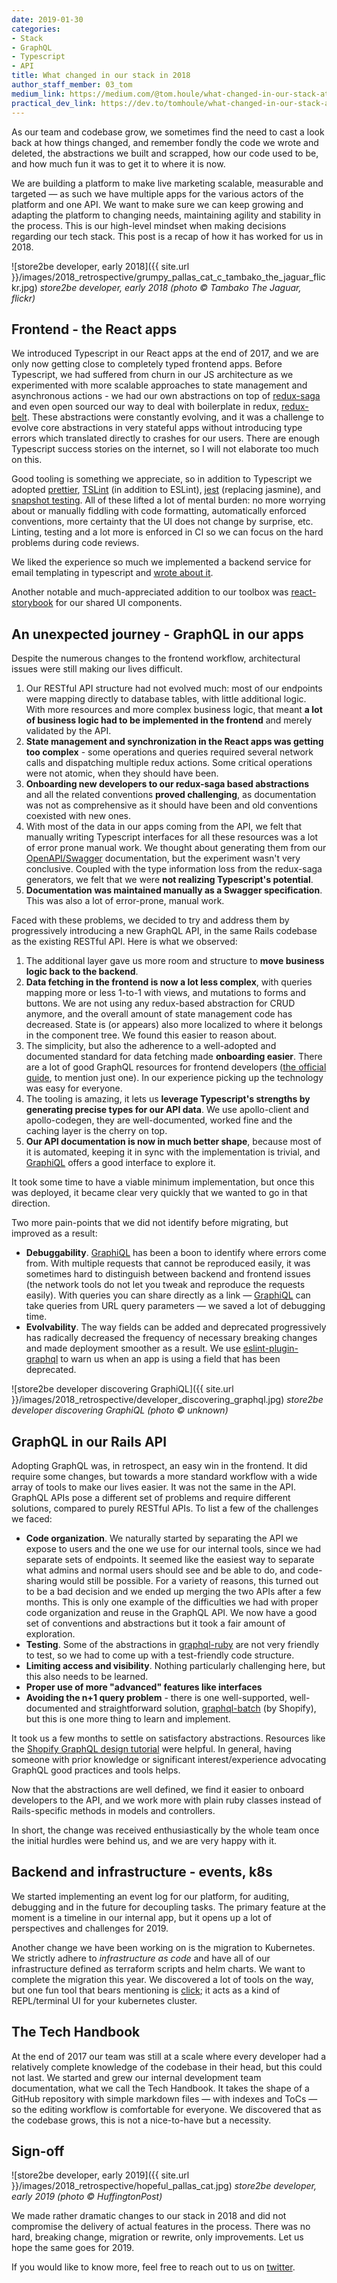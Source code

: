 ```yaml
---
date: 2019-01-30
categories:
- Stack
- GraphQL
- Typescript
- API
title: What changed in our stack in 2018
author_staff_member: 03_tom
medium_link: https://medium.com/@tom.houle/what-changed-in-our-stack-at-store2be-in-2018-a-retrospective-e3096f516c38
practical_dev_link: https://dev.to/tomhoule/what-changed-in-our-stack-at-store2be-in-2018---a-retrospective-4h9
---
```


As our team and codebase grow, we sometimes find the need to cast a look back
at how things changed, and remember fondly the code we wrote and deleted, the
abstractions we built and scrapped, how our code used to be, and how much fun
it was to get it to where it is now.

We are building a platform to make live marketing scalable, measurable and
targeted — as such we have multiple apps for the various actors of the platform
and one API.  We want to make sure we can keep growing and adapting the
platform to changing needs, maintaining agility and stability in the process.
This is our high-level mindset when making decisions regarding our tech stack.
This post is a recap of how it has worked for us in 2018.

![store2be developer, early 2018]({{ site.url }}/images/2018_retrospective/grumpy_pallas_cat_c_tambako_the_jaguar_flickr.jpg)
_store2be developer, early 2018 (photo © Tambako The Jaguar, flickr)_

## Frontend - the React apps

We introduced Typescript in our React apps at the end of 2017, and we are only
now getting close to completely typed frontend apps. Before Typescript, we had
suffered from churn in our JS architecture as we experimented with more
scalable approaches to state management and asynchronous actions - we had our
own abstractions on top of
[redux-saga](https://github.com/redux-saga/redux-saga) and even open sourced
our way to deal with boilerplate in redux,
[redux-belt](https://github.com/store2be/redux-belt/). These abstractions were
constantly evolving, and it was a challenge to evolve core abstractions in very
stateful apps without introducing type errors which translated directly to
crashes for our users. There are enough Typescript success stories on the
internet, so I will not elaborate too much on this.

Good tooling is something we appreciate, so in addition to Typescript we
adopted [prettier](https://prettier.io/),
[TSLint](https://github.com/palantir/tslint/) (in addition to ESLint),
[jest](https://jestjs.io/) (replacing jasmine), and [snapshot
testing](https://jestjs.io/docs/en/snapshot-testing.html). All of these lifted
a lot of mental burden: no more worrying about or manually fiddling with code
formatting, automatically enforced conventions, more certainty that the UI does
not change by surprise, etc. Linting, testing and a lot more is enforced in CI so
we can focus on the hard problems during code reviews.

We liked the experience so much we implemented a backend service for email templating
in typescript and [wrote about
it](https://tech.store2be.com/email/sendwithus/mjml/typescript/react/2018/06/14/email-templates-at-store2be-and-gdpr/).

Another notable and much-appreciated addition to our toolbox was
[react-storybook](https://github.com/storybooks/storybook) for our shared UI
components.

## An unexpected journey - GraphQL in our apps

Despite the numerous changes to the frontend workflow, architectural issues
were still making our lives difficult.

1. Our RESTful API structure had not evolved much: most of our endpoints were
   mapping directly to database tables, with little additional logic.  With more
   resources and more complex business logic, that meant **a lot of business
   logic had to be implemented in the frontend** and merely validated by the
   API.
2. **State management and synchronization in the React apps was getting too
   complex** - some operations and queries required several network calls and
   dispatching multiple redux actions. Some critical operations were not
   atomic, when they should have been.
3. **Onboarding new developers to our redux-saga based abstractions** and all
   the related conventions **proved challenging**, as documentation was not as
   comprehensive as it should have been and old conventions coexisted with new
   ones.
4. With most of the data in our apps coming from the API, we felt that manually
   writing Typescript interfaces for all these resources was a lot of error
   prone manual work. We thought about generating them from our
   [OpenAPI/Swagger](https://swagger.io/specification/) documentation, but the
   experiment wasn't very conclusive. Coupled with the type information loss
   from the redux-saga generators, we felt that we were **not realizing
   Typescript's potential**.
5. **Documentation was maintained manually as a Swagger specification**. This
   was also a lot of error-prone, manual work.

Faced with these problems, we decided to try and address them by progressively
introducing a new GraphQL API, in the same Rails codebase as the existing
RESTful API. Here is what we observed:

1. The additional layer gave us more room and structure to **move business
   logic back to the backend**.
2. **Data fetching in the frontend is now a lot less complex**, with queries
   mapping more or less 1-to-1 with views, and mutations to forms and buttons.
   We are not using any redux-based abstraction for CRUD anymore, and the
   overall amount of state management code has decreased. State is (or appears)
   also more localized to where it belongs in the component tree. We found this
   easier to reason about.
3. The simplicity, but also the adherence to a well-adopted and documented
   standard for data fetching made **onboarding easier**. There are a lot of
   good GraphQL resources for frontend developers ([the official
   guide](https://graphql.org/learn/), to mention just one). In our experience
   picking up the technology was easy for everyone.
4. The tooling is amazing, it lets us **leverage Typescript's strengths by
   generating precise types for our API data**. We use apollo-client and
   apollo-codegen, they are well-documented, worked fine and the caching layer
   is the cherry on top.
5. **Our API documentation is now in much better shape**, because most of it is
   automated, keeping it in sync with the implementation is trivial, and
   [GraphiQL][graphiql] offers a good interface to explore it.

It took some time to have a viable minimum implementation, but once this was
deployed, it became clear very quickly that we wanted to go in that direction.

Two more pain-points that we did not identify before migrating, but improved as
a result:

- **Debuggability**. [GraphiQL][graphiql] has been a boon to identify where
  errors come from.  With multiple requests that cannot be reproduced easily,
  it was sometimes hard to distinguish between backend and frontend issues (the
  network tools do not let you tweak and reproduce the requests easily). With
  queries you can share directly as a link — [GraphiQL][graphiql] can take
  queries from URL query parameters — we saved a lot of debugging time.
- **Evolvability**. The way fields can be added and deprecated progressively
  has radically decreased the frequency of necessary breaking changes and made
  deployment smoother as a result. We use
  [eslint-plugin-graphql](https://github.com/apollographql/eslint-plugin-graphql)
  to warn us when an app is using a field that has been deprecated.

![store2be developer discovering GraphiQL]({{ site.url }}/images/2018_retrospective/developer_discovering_graphql.jpg)
_store2be developer discovering GraphiQL (photo © unknown)_

## GraphQL in our Rails API

Adopting GraphQL was, in retrospect, an easy win in the frontend. It did
require some changes, but towards a more standard workflow with a wide array of
tools to make our lives easier. It was not the same in the API. GraphQL APIs
pose a different set of problems and require different solutions, compared to
purely RESTful APIs. To list a few of the challenges we faced:

- **Code organization**. We naturally started by separating the API we expose
  to users and the one we use for our internal tools, since we had separate
  sets of endpoints. It seemed like the easiest way to separate what admins and
  normal users should see and be able to do, and code-sharing would still be
  possible. For a variety of reasons, this turned out to be a bad decision and
  we ended up merging the two APIs after a few months. This is only one example
  of the difficulties we had with proper code organization and reuse in the
  GraphQL API. We now have a good set of conventions and abstractions but it
  took a fair amount of exploration.
- **Testing**. Some of the abstractions in
  [graphql-ruby](http://graphql-ruby.org/) are not very friendly to test, so we
  had to come up with a test-friendly code structure.
- **Limiting access and visibility**. Nothing particularly challenging here,
  but this also needs to be learned.
- **Proper use of more "advanced" features like interfaces**
- **Avoiding the n+1 query problem** - there is one well-supported,
  well-documented and straightforward solution,
  [graphql-batch](https://github.com/Shopify/graphql-batch) (by Shopify), but
  this is one more thing to learn and implement.

It took us a few months to settle on satisfactory abstractions. Resources like
the [Shopify GraphQL design
tutorial](https://github.com/Shopify/graphql-design-tutorial) were helpful. In
general, having someone with prior knowledge or significant interest/experience
advocating GraphQL good practices and tools helps.

Now that the abstractions are well defined, we find it easier to onboard
developers to the API, and we work more with plain ruby classes instead of
Rails-specific methods in models and controllers.

In short, the change was received enthusiastically by the whole team once the
initial hurdles were behind us, and we are very happy with it.

## Backend and infrastructure - events, k8s

We started implementing an event log for our platform, for auditing, debugging
and in the future for decoupling tasks. The primary feature at the moment is a
timeline in our internal app, but it opens up a lot of perspectives and
challenges for 2019.

Another change we have been working on is the migration to Kubernetes. We
strictly adhere to _infrastructure as code_ and have all of our infrastructure
defined as terraform scripts and helm charts. We want to complete the migration
this year. We discovered a lot of tools on the way, but one fun tool that bears
mentioning is [click](https://github.com/databricks/click); it acts as a kind
of REPL/terminal UI for your kubernetes cluster.


## The Tech Handbook

At the end of 2017 our team was still at a scale where every developer had a
relatively complete knowledge of the codebase in their head, but this could not
last. We started and grew our internal development team documentation, what we
call the Tech Handbook. It takes the shape of a GitHub repository with simple
markdown files — with indexes and ToCs — so the editing workflow is comfortable
for everyone. We discovered that as the codebase grows, this is not a
nice-to-have but a necessity.

## Sign-off

![store2be developer, early 2019]({{ site.url
}}/images/2018_retrospective/hopeful_pallas_cat.jpg) _store2be developer, early
2019 (photo © HuffingtonPost)_

We made rather dramatic changes to our stack in 2018 and did not compromise the
delivery of actual features in the process. There was no hard, breaking change,
migration or rewrite, only improvements. Let us hope the same goes for 2019.

If you would like to know more, feel free to reach out to us on
[twitter](https://twitter.com/store2be_tech).

[graphiql]: https://github.com/graphql/graphiql

